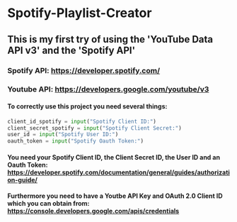 # Spotify-Playlist-Creator
## This is my first try of using the 'YouTube Data API v3' and the 'Spotify API'
### Spotify API: https://developer.spotify.com/
### Youtube API: https://developers.google.com/youtube/v3

#### To correctly use this project you need several things:
``` python
client_id_spotify = input("Spotify Client ID:")
client_secret_spotify = input("Spotify Client Secret:")
user_id = input("Spotify User ID:")
oauth_token = input("Spotify Oauth Token:")
```
#### You need your Spotify Client ID, the Client Secret ID, the User ID and an Oauth Token: https://developer.spotify.com/documentation/general/guides/authorization-guide/
#### Furthermore you need to have a Youtbe API Key and OAuth 2.0 Client ID which you can obtain from: https://console.developers.google.com/apis/credentials

